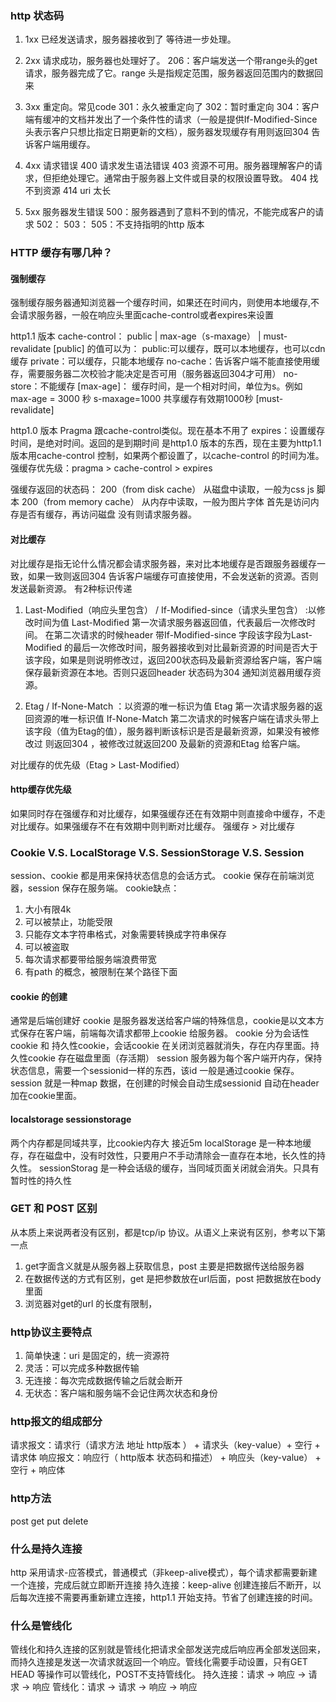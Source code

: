 ### http 状态码
1. 1xx 已经发送请求，服务器接收到了 等待进一步处理。
2. 2xx 请求成功，服务器也处理好了。
206：客户端发送一个带range头的get 请求，服务器完成了它。range 头是指规定范围，服务器返回范围内的数据回来
3. 3xx 重定向。常见code 
301：永久被重定向了
302：暂时重定向 
304：客户端有缓冲的文档并发出了一个条件性的请求（一般是提供If-Modified-Since头表示客户只想比指定日期更新的文档），服务器发现缓存有用则返回304 告诉客户端用缓存。

4. 4xx 请求错误
400 请求发生语法错误
403 资源不可用。服务器理解客户的请求，但拒绝处理它。通常由于服务器上文件或目录的权限设置导致。
404 找不到资源
414 uri 太长
5. 5xx 服务器发生错误
500：服务器遇到了意料不到的情况，不能完成客户的请求
502：
503：
505：不支持指明的http 版本

### HTTP 缓存有哪几种？
#### 强制缓存

强制缓存服务器通知浏览器一个缓存时间，如果还在时间内，则使用本地缓存,不会请求服务器，一般在响应头里面cache-control或者expires来设置

http1.1 版本
cache-control： public | max-age（s-maxage） | must-revalidate 
[public] 的值可以为： 
public:可以缓存，既可以本地缓存，也可以cdn 缓存
private：可以缓存，只能本地缓存
no-cache：告诉客户端不能直接使用缓存，需要服务器二次校验才能决定是否可用（服务器返回304才可用）
no-store：不能缓存
[max-age]： 缓存时间，是一个相对时间，单位为s。例如 max-age = 3000 秒 s-maxage=1000  共享缓存有效期1000秒
[must-revalidate]

http1.0 版本
Pragma 跟cache-control类似。现在基本不用了
expires：设置缓存时间，是绝对时间。返回的是到期时间 是http1.0 版本的东西，现在主要为http1.1版本用cache-control 控制，如果两个都设置了，以cache-control 的时间为准。
强缓存优先级：pragma > cache-control > expires

强缓存返回的状态码：
200（from disk cache） 从磁盘中读取，一般为css js 脚本
200（from memory cache） 从内存中读取，一般为图片字体
首先是访问内存是否有缓存，再访问磁盘 没有则请求服务器。

#### 对比缓存
对比缓存是指无论什么情况都会请求服务器，来对比本地缓存是否跟服务器缓存一致，如果一致则返回304 告诉客户端缓存可直接使用，不会发送新的资源。否则发送最新资源。
有2种标识传递
1. Last-Modified（响应头里包含） / If-Modified-since（请求头里包含） :以修改时间为值
Last-Modified 第一次请求服务器返回值，代表最后一次修改时间。
在第二次请求的时候header 带If-Modified-since 字段该字段为Last-Modified 的最后一次修改时间，服务器接收到对比最新资源的时间是否大于该字段，如果是则说明修改过，返回200状态码及最新资源给客户端，客户端保存最新资源在本地。否则只返回header 状态码为304 通知浏览器用缓存资源。

2. Etag / If-None-Match ：以资源的唯一标识为值
Etag 第一次请求服务器的返回资源的唯一标识值
If-None-Match 第二次请求的时候客户端在请求头带上该字段（值为Etag的值），服务器判断该标识是否是最新资源，如果没有被修改过 则返回304 ，被修改过就返回200 及最新的资源和Etag 给客户端。

对比缓存的优先级（Etag > Last-Modified）

#### http缓存优先级
如果同时存在强缓存和对比缓存，如果强缓存还在有效期中则直接命中缓存，不走对比缓存。如果强缓存不在有效期中则判断对比缓存。
强缓存 > 对比缓存

### Cookie V.S. LocalStorage V.S. SessionStorage V.S. Session
session、cookie 都是用来保持状态信息的会话方式。
cookie 保存在前端浏览器，session 保存在服务端。
cookie缺点：
1. 大小有限4k
2. 可以被禁止，功能受限
3. 只能存文本字符串格式，对象需要转换成字符串保存
4. 可以被盗取
5. 每次请求都要带给服务端浪费带宽
6. 有path 的概念，被限制在某个路径下面
#### cookie 的创建
通常是后端创建好
cookie 是服务器发送给客户端的特殊信息，cookie是以文本方式保存在客户端，前端每次请求都带上cookie 给服务器。
cookie 分为会话性cookie 和 持久性cookie，会话cookie 在关闭浏览器就消失，存在内存里面。持久性cookie 存在磁盘里面（存活期）
session 服务器为每个客户端开内存，保持状态信息，需要一个sessionid一样的东西，该id 一般是通过cookie 保存。session 就是一种map 数据，在创建的时候会自动生成sessionid 自动在header 加在cookie里面。

#### localstorage sessionstorage
两个内存都是同域共享，比cookie内存大 接近5m
localStorage 是一种本地缓存，存在磁盘中，没有时效性，只要用户不手动清除会一直存在本地，长久性的持久性。
sessionStorag 是一种会话级的缓存，当同域页面关闭就会消失。只具有暂时性的持久性

### GET 和 POST 区别
从本质上来说两者没有区别，都是tcp/ip 协议。从语义上来说有区别，参考以下第一点
1. get字面含义就是从服务器上获取信息，post 主要是把数据传送给服务器
2. 在数据传送的方式有区别，get 是把参数放在url后面，post 把数据放在body里面
3. 浏览器对get的url 的长度有限制，


### http协议主要特点
1. 简单快速：uri 是固定的，统一资源符
2. 灵活：可以完成多种数据传输
3. 无连接：每次完成数据传输之后就会断开
4. 无状态：客户端和服务端不会记住两次状态和身份
### http报文的组成部分
请求报文：请求行（请求方法 地址 http版本 ） + 请求头（key-value）+ 空行 + 请求体
响应报文：响应行（ http版本 状态码和描述） + 响应头（key-value） + 空行 + 响应体
### http方法
post get put delete 
### 什么是持久连接
http 采用请求-应答模式，普通模式（非keep-alive模式），每个请求都需要新建一个连接，完成后就立即断开连接
持久连接：keep-alive 创建连接后不断开，以后每次连接不需要再重新建立连接，http1.1 开始支持。节省了创建连接的时间。
### 什么是管线化
管线化和持久连接的区别就是管线化把请求全部发送完成后响应再全部发送回来，而持久连接是发送一次请求就返回一个响应。管线化需要手动设置，只有GET HEAD 等操作可以管线化，POST不支持管线化。
持久连接：请求 -> 响应 -> 请求 -> 响应
管线化：请求 -> 请求 -> 响应 -> 响应
